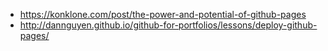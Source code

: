 * https://konklone.com/post/the-power-and-potential-of-github-pages
* http://dannguyen.github.io/github-for-portfolios/lessons/deploy-github-pages/
